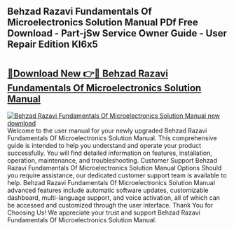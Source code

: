 ## Behzad Razavi Fundamentals Of Microelectronics Solution Manual PDf Free Download - Part-jSw Service Owner Guide - User Repair Edition KI6x5

# <h2><a href="http://bc85069.oget.top/?id=Behzad+Razavi+Fundamentals+Of+Microelectronics+Solution+Manual">🔗Download New 👉🔴 Behzad Razavi Fundamentals Of Microelectronics Solution Manual</a></h2>

[![Behzad Razavi Fundamentals Of Microelectronics Solution Manual new download](https://i.imgur.com/5g1atiW.png)](http://bc85069.oget.top/?id=Behzad+Razavi+Fundamentals+Of+Microelectronics+Solution+Manual)
Welcome to the user manual for your newly upgraded Behzad Razavi Fundamentals Of Microelectronics Solution Manual. This comprehensive guide is intended to help you understand and operate your product successfully. You will find detailed information on features, installation, operation, maintenance, and troubleshooting. Customer Support Behzad Razavi Fundamentals Of Microelectronics Solution Manual Options Should you require assistance, our dedicated customer support team is available to help. Behzad Razavi Fundamentals Of Microelectronics Solution Manual advanced features include automatic software updates, customizable dashboard, multi-language support, and voice activation, all of which can be accessed and customized through the user interface. Thank You for Choosing Us! We appreciate your trust and support Behzad Razavi Fundamentals Of Microelectronics Solution Manual.
